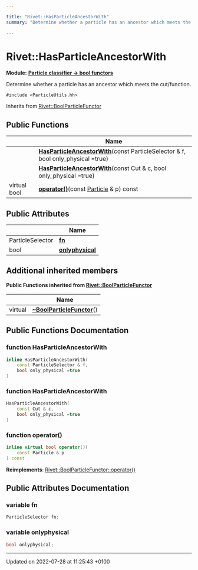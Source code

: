 ```yaml
---

title: "Rivet::HasParticleAncestorWith"
summary: "Determine whether a particle has an ancestor which meets the cut/function. "

---
```


# Rivet::HasParticleAncestorWith

**Module:** **[Particle classifier -> bool functors](http://example.org/modules/group__particleutils__p2bool/)**



Determine whether a particle has an ancestor which meets the cut/function. 


`#include <ParticleUtils.hh>`

Inherits from [Rivet::BoolParticleFunctor](http://example.org/classes/structrivet_1_1boolparticlefunctor/)

## Public Functions

|                | Name           |
| -------------- | -------------- |
| | **[HasParticleAncestorWith](http://example.org/classes/structrivet_1_1hasparticleancestorwith/#function-hasparticleancestorwith)**(const ParticleSelector & f, bool only_physical =true) |
| | **[HasParticleAncestorWith](http://example.org/classes/structrivet_1_1hasparticleancestorwith/#function-hasparticleancestorwith)**(const Cut & c, bool only_physical =true) |
| virtual bool | **[operator()](http://example.org/classes/structrivet_1_1hasparticleancestorwith/#function-operator())**(const <a href="http://example.org/classes/classrivet_1_1particle/">Particle</a> & p) const |

## Public Attributes

|                | Name           |
| -------------- | -------------- |
| ParticleSelector | **[fn](http://example.org/classes/structrivet_1_1hasparticleancestorwith/#variable-fn)**  |
| bool | **[onlyphysical](http://example.org/classes/structrivet_1_1hasparticleancestorwith/#variable-onlyphysical)**  |

## Additional inherited members

**Public Functions inherited from [Rivet::BoolParticleFunctor](http://example.org/classes/structrivet_1_1boolparticlefunctor/)**

|                | Name           |
| -------------- | -------------- |
| virtual | **[~BoolParticleFunctor](http://example.org/classes/structrivet_1_1boolparticlefunctor/#function-~boolparticlefunctor)**() |


## Public Functions Documentation

### function HasParticleAncestorWith

```cpp
inline HasParticleAncestorWith(
    const ParticleSelector & f,
    bool only_physical =true
)
```


### function HasParticleAncestorWith

```cpp
HasParticleAncestorWith(
    const Cut & c,
    bool only_physical =true
)
```


### function operator()

```cpp
inline virtual bool operator()(
    const Particle & p
) const
```


**Reimplements**: [Rivet::BoolParticleFunctor::operator()](http://example.org/classes/structrivet_1_1boolparticlefunctor/#function-operator())


## Public Attributes Documentation

### variable fn

```cpp
ParticleSelector fn;
```


### variable onlyphysical

```cpp
bool onlyphysical;
```


-------------------------------

Updated on 2022-07-28 at 11:25:43 +0100